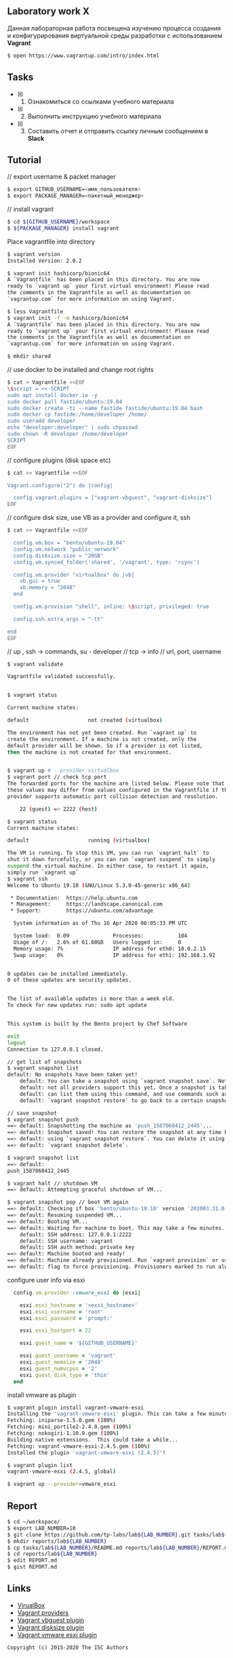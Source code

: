 ## Laboratory work X


Данная лабораторная работа посвещена изучению процесса создания и конфигурирования виртуальной среды разработки с использованием **Vagrant**

```sh
$ open https://www.vagrantup.com/intro/index.html
```

## Tasks

- [x] 1. Ознакомиться со ссылками учебного материала
- [x] 2. Выполнить инструкцию учебного материала
- [x] 3. Составить отчет и отправить ссылку личным сообщением в **Slack**

## Tutorial

// export username & packet manager
```sh
$ export GITHUB_USERNAME=<имя_пользователя>
$ export PACKAGE_MANAGER=<пакетный_менеджер>
```


// install vagrant
```sh
$ cd ${GITHUB_USERNAME}/workspace
$ ${PACKAGE_MANAGER} install vagrant
```

Place vagrantfile into directory
```sh
$ vagrant version
Installed Version: 2.0.2

$ vagrant init hashicorp/bionic64
A `Vagrantfile` has been placed in this directory. You are now
ready to `vagrant up` your first virtual environment! Please read
the comments in the Vagrantfile as well as documentation on
`vagrantup.com` for more information on using Vagrant.

$ less Vagrantfile
$ vagrant init -f -m hashicorp/bionic64
A `Vagrantfile` has been placed in this directory. You are now
ready to `vagrant up` your first virtual environment! Please read
the comments in the Vagrantfile as well as documentation on
`vagrantup.com` for more information on using Vagrant.

```

```sh
$ mkdir shared
```

// use docker to be installed and change root rights
```sh
$ cat > Vagrantfile <<EOF
\$script = <<-SCRIPT
sudo apt install docker.io -y
sudo docker pull fastide/ubuntu:19.04
sudo docker create -ti --name fastide fastide/ubuntu:19.04 bash
sudo docker cp fastide:/home/developer /home/
sudo useradd developer
echo "developer:developer" | sudo chpasswd
sudo chown -R developer /home/developer
SCRIPT
EOF
```


// configure plugins (disk space etc)

```sh
$ cat >> Vagrantfile <<EOF

Vagrant.configure("2") do |config|

  config.vagrant.plugins = ["vagrant-vbguest", "vagrant-disksize"]
EOF
```


// configure disk size, use VB as a provider and configure it, ssh
```sh
$ cat >> Vagrantfile <<EOF

  config.vm.box = "bento/ubuntu-19.04"
  config.vm.network "public_network"
  config.disksize.size = "20GB"
  config.vm.synced_folder('shared', '/vagrant', type: 'rsync')

  config.vm.provider "virtualbox" do |vb|
    vb.gui = true
    vb.memory = "2048"
  end

  config.vm.provision "shell", inline: \$script, privileged: true

  config.ssh.extra_args = "-tt"

end
EOF
```
// up , ssh -> commands, su - developer
// tcp -> info
// url, port, username

```sh
$ vagrant validate

Vagrantfile validated successfully.


$ vagrant status

Current machine states:

default                   not created (virtualbox)

The environment has not yet been created. Run `vagrant up` to
create the environment. If a machine is not created, only the
default provider will be shown. So if a provider is not listed,
then the machine is not created for that environment.


$ vagrant up # --provider virtualbox
$ vagrant port // check tcp port
The forwarded ports for the machine are listed below. Please note that
these values may differ from values configured in the Vagrantfile if the
provider supports automatic port collision detection and resolution.

    22 (guest) => 2222 (host)

$ vagrant status
Current machine states:

default                   running (virtualbox)

The VM is running. To stop this VM, you can run `vagrant halt` to
shut it down forcefully, or you can run `vagrant suspend` to simply
suspend the virtual machine. In either case, to restart it again,
simply run `vagrant up`
$ vagrant ssh
Welcome to Ubuntu 19.10 (GNU/Linux 5.3.0-45-generic x86_64)

 * Documentation:  https://help.ubuntu.com
 * Management:     https://landscape.canonical.com
 * Support:        https://ubuntu.com/advantage

  System information as of Thu 16 Apr 2020 06:05:33 PM UTC

  System load:  0.09              Processes:           104
  Usage of /:   2.6% of 61.80GB   Users logged in:     0
  Memory usage: 7%                IP address for eth0: 10.0.2.15
  Swap usage:   0%                IP address for eth1: 192.168.1.92


0 updates can be installed immediately.
0 of these updates are security updates.


The list of available updates is more than a week old.
To check for new updates run: sudo apt update


This system is built by the Bento project by Chef Software

exit
logout
Connection to 127.0.0.1 closed.

// get list of snapshots
$ vagrant snapshot list
default: No snapshots have been taken yet!
    default: You can take a snapshot using `vagrant snapshot save`. Note that
    default: not all providers support this yet. Once a snapshot is taken, you
    default: can list them using this command, and use commands such as
    default: `vagrant snapshot restore` to go back to a certain snapshot.

// save snapshot
$ vagrant snapshot push
==> default: Snapshotting the machine as 'push_1587060412_2445'...
==> default: Snapshot saved! You can restore the snapshot at any time by
==> default: using `vagrant snapshot restore`. You can delete it using
==> default: `vagrant snapshot delete`.

$ vagrant snapshot list
==> default: 
push_1587060412_2445

$ vagrant halt // shutdown VM
==> default: Attempting graceful shutdown of VM...

$ vagrant snapshot pop // boot VM again
==> default: Checking if box 'bento/ubuntu-19.10' version '202003.31.0' is up to date...
==> default: Resuming suspended VM...
==> default: Booting VM...
==> default: Waiting for machine to boot. This may take a few minutes...
    default: SSH address: 127.0.0.1:2222
    default: SSH username: vagrant
    default: SSH auth method: private key
==> default: Machine booted and ready!
==> default: Machine already provisioned. Run `vagrant provision` or use the `--provision`
==> default: flag to force provisioning. Provisioners marked to run always will still run.

```


configure user info via esxi
```ruby
  config.vm.provider :vmware_esxi do |esxi|

    esxi.esxi_hostname = '<exsi_hostname>'
    esxi.esxi_username = 'root'
    esxi.esxi_password = 'prompt:'

    esxi.esxi_hostport = 22

    esxi.guest_name = '${GITHUB_USERNAME}'

    esxi.guest_username = 'vagrant'
    esxi.guest_memsize = '2048'
    esxi.guest_numvcpus = '2'
    esxi.guest_disk_type = 'thin'
  end
```

install vmware as plugin
```sh
$ vagrant plugin install vagrant-vmware-esxi
Installing the 'vagrant-vmware-esxi' plugin. This can take a few minutes...
Fetching: iniparse-1.5.0.gem (100%)
Fetching: mini_portile2-2.4.0.gem (100%)
Fetching: nokogiri-1.10.9.gem (100%)
Building native extensions.  This could take a while...
Fetching: vagrant-vmware-esxi-2.4.5.gem (100%)
Installed the plugin 'vagrant-vmware-esxi (2.4.5)'!

$ vagrant plugin list
vagrant-vmware-esxi (2.4.5, global)

$ vagrant up --provider=vmware_esxi
```

## Report

```sh
$ cd ~/workspace/
$ export LAB_NUMBER=10
$ git clone https://github.com/tp-labs/lab${LAB_NUMBER}.git tasks/lab${LAB_NUMBER}
$ mkdir reports/lab${LAB_NUMBER}
$ cp tasks/lab${LAB_NUMBER}/README.md reports/lab${LAB_NUMBER}/REPORT.md
$ cd reports/lab${LAB_NUMBER}
$ edit REPORT.md
$ gist REPORT.md
```

## Links

- [VirualBox](https://www.virtualbox.org/)
- [Vagrant providers](https://github.com/hashicorp/vagrant/wiki/Available-Vagrant-Plugins#providers)
- [Vagrant vbguest plugin](https://github.com/dotless-de/vagrant-vbguest)
- [Vagrant disksize plugin](https://github.com/sprotheroe/vagrant-disksize)
- [Vagrant vmware esxi plugin](https://github.com/josenk/vagrant-vmware-esxi)

```
Copyright (c) 2015-2020 The ISC Authors
```
